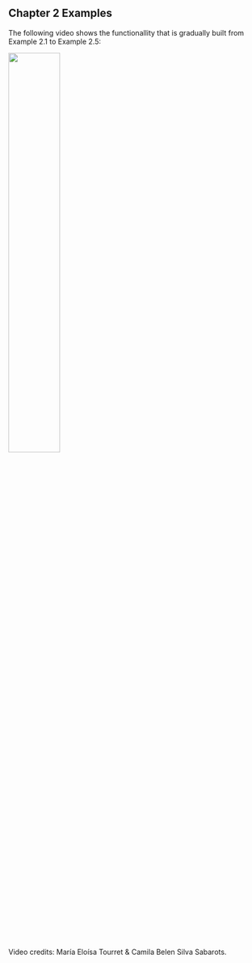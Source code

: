 ## Chapter 2 Examples

The following video shows the functionallity that is gradually built from Example 2.1 to Example 2.5:

<div align="left">
      <a href="https://www.youtube.com/watch?v=nnXCHKm1Pf0">
         <img src="https://img.youtube.com/vi/nnXCHKm1Pf0/0.jpg" style="width:45%;">
      </a>
</div>

Video credits: María Eloísa Tourret & Camila Belen Silva Sabarots.
